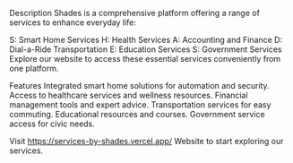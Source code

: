 Description
Shades is a comprehensive platform offering a range of services to enhance everyday life:

S: Smart Home Services
H: Health Services
A: Accounting and Finance
D: Dial-a-Ride Transportation
E: Education Services
S: Government Services
Explore our website to access these essential services conveniently from one platform.

Features
Integrated smart home solutions for automation and security.
Access to healthcare services and wellness resources.
Financial management tools and expert advice.
Transportation services for easy commuting.
Educational resources and courses.
Government service access for civic needs.

Visit https://services-by-shades.vercel.app/ Website to start exploring our services.
